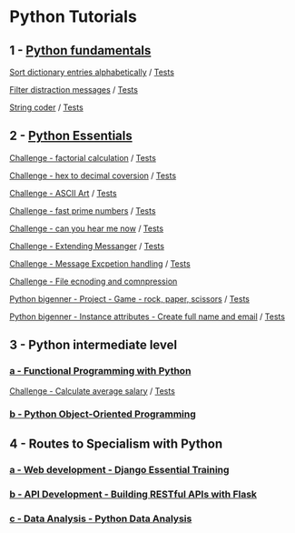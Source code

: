 # Python Tutorials

## 1 - [Python fundamentals](https://www.linkedin.com/learning/python-quick-start/advance-your-career-with-python?autoplay=true&u=2201753)

[Sort dictionary entries alphabetically](01_fundamentals/exc_01_sort.py)
 / [Tests](01_fundamentals/test_exc_01_sort.py)

[Filter distraction messages](01_fundamentals/exc_02_filter_distraction.py)
 / [Tests](01_fundamentals/test_exc_02_filter_distraction.py)

[String coder](01_fundamentals/exc_03_string_coder.py)
 / [Tests](01_fundamentals/test_exc_03_string_coder.py)

 ## 2 - [Python Essentials](https://www.linkedin.com/learning/python-essential-training-18764650/getting-started-with-python?autoplay=true&u=2201753)

 [Challenge - factorial calculation](02_Essential_training/exc_02_07_factorial.py)
  / [Tests](02_Essential_training/test_02_07_factorial.py)

  [Challenge - hex to decimal coversion](02_Essential_training/chal_03_06_hex2deci.py)
   / [Tests](02_Essential_training/test_chal_03_06_hex2deci.py)

[Challenge - ASCII Art](02_Essential_training/chal_04_07_ASCII_art.py)
 / [Tests](02_Essential_training/test_chal_04_07_ASCII_art.py)

 [Challenge - fast prime numbers](02_Essential_training/chal_05_04_fast_prime.py)
  / [Tests](02_Essential_training/test_chal_05_04_fast_prime.py)

 [Challenge - can you hear me now](02_Essential_training/chal_06_04_retryGotData.py)
  / [Tests](02_Essential_training/test_chal_06_04_retryGotData.py)

 [Challenge - Extending Messanger](02_Essential_training/chal_07_04_Extending_Messenger.py)
  / [Tests](02_Essential_training/test_chal_07_04_Extending_Messenger.py)

 [Challenge - Message Excpetion handling](02_Essential_training/chal_08_04_Message_Exceptions.py)
  / [Tests](02_Essential_training/test_chal_08_04_Message_Exceptions.py)

 [Challenge - File ecnoding and comnpression](02_Essential_training/chal_10_04_encode_decode_files.py)

 [Python bigenner - Project - Game - rock, paper, scissors](02_Essential_training/chal_project.py)
  / [Tests](02_Essential_training/test_chal_project.py)

[Python bigenner - Instance attributes - Create full name and email](02_Essential_training/chal_py_beginner_instance_attributes.py)
  / [Tests](02_Essential_training/test_chal_py_beginner_instance_attributes.py)


 ## 3 - Python intermediate level

 ### [a - Functional Programming with Python](https://www.linkedin.com/learning/functional-programming-with-python/a-functional-approach-to-transform-code?autoplay=true&u=2201753)

 [Challenge - Calculate average salary](03_intermmediate_functional/chal_03_func_list_comperhensions.py) / [Tests](03_intermmediate_functional/test_chal_03_func_list_comperhensions.py)

 ### [b - Python Object-Oriented Programming](https://www.linkedin.com/learning/python-object-oriented-programming/python-object-oriented-programming?autoplay=true&u=2201753)

 ## 4 - Routes to Specialism with Python

 ### [a - Web development - Django Essential Training](https://www.linkedin.com/learning/django-essential-training/what-is-django?autoplay=true&u=2201753)

 ### [b - API Development - Building RESTful APIs with Flask](https://www.linkedin.com/learning/building-restful-apis-with-flask/restful-apis-with-python-3-and-flask-4?autoplay=true&u=2201753)

 ### [c - Data Analysis - Python Data Analysis](https://www.linkedin.com/learning/python-data-analysis-2/get-started-in-data-analysis-with-python?autoplay=true&u=2201753)
